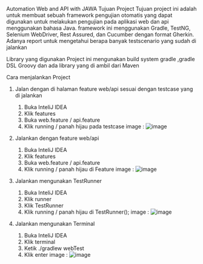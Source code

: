 Automation Web and API with JAWA
Tujuan Project
Tujuan project ini adalah untuk membuat sebuah framework pengujian otomatis yang dapat digunakan untuk melakukan pengujian pada aplikasi web dan api menggunakan bahasa Java. framework ini menggunakan Gradle, TestNG, Selenium WebDriver, Rest Assured, dan Cucumber dengan format Gherkin. Adanya report untuk mengetahui berapa banyak testscenario yang sudah di jalankan

Library yang digunakan
Project ini mengunakan build system gradle ,gradle DSL Groovy dan ada library yang di ambil dari Maven

Cara menjalankan Project
1.	Jalan dengan di halaman feature web/api sesuai dengan testcase yang di jalankan
    1.	Buka InteliJ IDEA
    2.	Klik features
    3.	Buka web.feature / api.feature
    4.	Klik running / panah hijau pada testcase
        image : ![image](https://github.com/Kikamn/FinalProject3/assets/157001435/37fb234e-fdad-4cfa-aede-54683359391e)


2.	Jalankan dengan feature web/api 
    1.	Buka InteliJ IDEA
    2.	Klik features
    3.	Buka web.feature / api.feature
    4.	Klik running / panah hijau di Feature
        image : ![image](https://github.com/Kikamn/FinalProject3/assets/157001435/5d37ba8c-3cdf-4b49-94af-75d319269e61)


3.	Jalankan mengunakan TestRunner
    1.	Buka InteliJ IDEA
    2.	Klik runner
    3.	Klik TestRunner
    4.	Klik running / panah hijau di TestRunner();
        image : ![image](https://github.com/Kikamn/FinalProject3/assets/157001435/75ffa247-fd84-4e3f-a2ff-ef78537377fd)

4.  Jalankan mengunakan Terminal
    1. Buka InteliJ IDEA
    2. Klik terminal
    3. Ketik ./gradlew  webTest
    4. Klik enter
       image : ![image](https://github.com/Kikamn/FinalProject3/assets/157001435/93dd03a1-2be5-4ccf-95f7-bed6a9064910)

       

